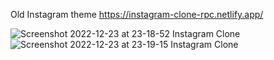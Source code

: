 Old Instagram theme
https://instagram-clone-rpc.netlify.app/

![Screenshot 2022-12-23 at 23-18-52 Instagram Clone](https://user-images.githubusercontent.com/106545681/209406469-31644d39-74a1-470e-a4fc-8deda2d73213.png)
![Screenshot 2022-12-23 at 23-19-15 Instagram Clone](https://user-images.githubusercontent.com/106545681/209406476-2ad58682-cb3c-47b9-b5b8-6a213eed5209.png)
